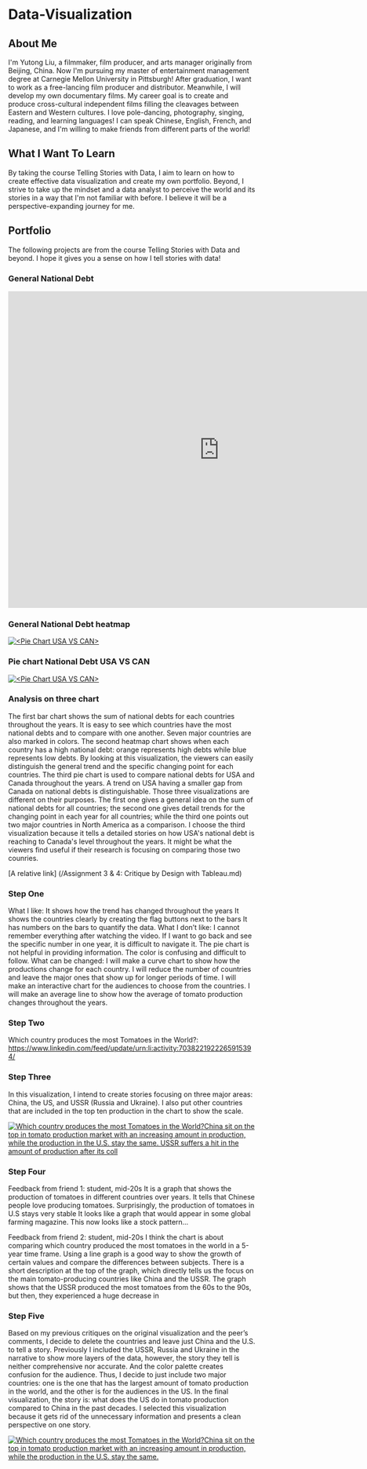# Data-Visualization

## About Me 

I'm Yutong Liu, a filmmaker, film producer, and arts manager originally from Beijing, China. Now I'm pursuing my master of entertainment management degree at Carnegie Mellon University in Pittsburgh! After graduation, I want to work as a free-lancing film producer and distributor. Meanwhile, I will develop my own documentary films. My career goal is to create and produce cross-cultural independent films filling the cleavages between Eastern and Western cultures. I love pole-dancing, photography, singing, reading, and learning languages! I can speak Chinese, English, French, and Japanese, and I'm willing to make friends from different parts of the world! 

## What I Want To Learn

By taking the course Telling Stories with Data, I aim to learn on how to create effective data visualization and create my own portfolio. Beyond, I strive to take up the mindset and a data analyst to perceive the world and its stories in a way that I'm not familiar with before. I believe it will be a perspective-expanding journey for me.

## Portfolio

The following projects are from the course Telling Stories with Data and beyond. I hope it gives you a sense on how I tell stories with data!

### General National Debt
<iframe src="https://data.oecd.org/chart/7fa3" width="860" height="645" style="border: 0" mozallowfullscreen="true" webkitallowfullscreen="true" allowfullscreen="true"><a href="https://data.oecd.org/chart/7fa3" target="_blank">OECD Chart: General government debt, Total, % of GDP, Annual, 2022</a></iframe>

### General National Debt heatmap
<div class='tableauPlaceholder' id='viz1699400327701' style='position: relative'><noscript><a href='#'><img alt='&lt;Pie Chart USA VS CAN&gt; ' src='https:&#47;&#47;public.tableau.com&#47;static&#47;images&#47;na&#47;nationaldebtheatmap&#47;1&#47;1_rss.png' style='border: none' /></a></noscript><object class='tableauViz'  style='display:none;'><param name='host_url' value='https%3A%2F%2Fpublic.tableau.com%2F' /> <param name='embed_code_version' value='3' /> <param name='site_root' value='' /><param name='name' value='nationaldebtheatmap&#47;1' /><param name='tabs' value='no' /><param name='toolbar' value='yes' /><param name='static_image' value='https:&#47;&#47;public.tableau.com&#47;static&#47;images&#47;na&#47;nationaldebtheatmap&#47;1&#47;1.png' /> <param name='animate_transition' value='yes' /><param name='display_static_image' value='yes' /><param name='display_spinner' value='yes' /><param name='display_overlay' value='yes' /><param name='display_count' value='yes' /><param name='language' value='zh-CN' /><param name='filter' value='publish=yes' /></object></div>        
<script type='text/javascript'>                 
  var divElement = document.getElementById('viz1699400327701');              
  var vizElement = divElement.getElementsByTagName('object')[0];         
  vizElement.style.width='100%';vizElement.style.height=(divElement.offsetWidth*0.75)+'px';      
  var scriptElement = document.createElement('script');               
  scriptElement.src = 'https://public.tableau.com/javascripts/api/viz_v1.js';    
  vizElement.parentNode.insertBefore(scriptElement, vizElement);           
</script>

### Pie chart National Debt USA VS CAN
<div class='tableauPlaceholder' id='viz1699400018957' style='position: relative'><noscript><a href='#'><img alt='&lt;Pie Chart USA VS CAN&gt; ' src='https:&#47;&#47;public.tableau.com&#47;static&#47;images&#47;1_&#47;1_16989581714110&#47;1&#47;1_rss.png' style='border: none' /></a></noscript><object class='tableauViz'  style='display:none;'><param name='host_url' value='https%3A%2F%2Fpublic.tableau.com%2F' /> <param name='embed_code_version' value='3' /> <param name='site_root' value='' /><param name='name' value='1_16989581714110&#47;1' /><param name='tabs' value='no' /><param name='toolbar' value='yes' /><param name='static_image' value='https:&#47;&#47;public.tableau.com&#47;static&#47;images&#47;1_&#47;1_16989581714110&#47;1&#47;1.png' /> <param name='animate_transition' value='yes' /><param name='display_static_image' value='yes' /><param name='display_spinner' value='yes' /><param name='display_overlay' value='yes' /><param name='display_count' value='yes' /><param name='language' value='zh-CN' /><param name='filter' value='publish=yes' /></object></div>            
<script type='text/javascript'>                
  var divElement = document.getElementById('viz1699400018957');          
  var vizElement = divElement.getElementsByTagName('object')[0];          
  vizElement.style.width='100%';vizElement.style.height=(divElement.offsetWidth*0.75)+'px';          
  var scriptElement = document.createElement('script');        
  scriptElement.src = 'https://public.tableau.com/javascripts/api/viz_v1.js';   
  vizElement.parentNode.insertBefore(scriptElement, vizElement);          
</script>

### Analysis on three chart
The first bar chart shows the sum of national debts for each countries throughout the years. It is easy to see which countries have the most national debts and to compare with one another. Seven major countries are also marked in colors. The second heatmap chart shows when each country has a high national debt: orange represents high debts while blue represents low debts. By looking at this visualization, the viewers can easily distinguish the general trend and the specific changing point for each countries. The third pie chart is used to compare national debts for USA and Canada throughout the years. A trend on USA having a smaller gap from Canada on national debts is distinguishable. 
Those three visualizations are different on their purposes. The first one gives a general idea on the sum of national debts for all countries; the second one gives detail trends for the changing point in each year for all countries; while the third one points out two major countries in North America as a comparison. I choose the third visualization because it tells a detailed stories on how USA's national debt is reaching to Canada's level throughout the years. It might be what the viewers find useful if their research is focusing on comparing those two counries.

[A relative link] (/Assignment 3 & 4: Critique by Design with Tableau.md)

### Step One
What I like:
It shows how the trend has changed throughout the years
It shows the countries clearly by creating the flag buttons next to the bars
It has numbers on the bars to quantify the data.
What I don’t like: 
I cannot remember everything after watching the video. If I want to go back and see the specific number in one year, it is difficult to navigate it. 
The pie chart is not helpful in providing information.
The color is confusing and difficult to follow.
What can be changed:
I will make a curve chart to show how the productions change for each country.
I will reduce the number of countries and leave the major ones that show up for longer periods of time.
I will make an interactive chart for the audiences to choose from the countries. 
I will make an average line to show how the average of tomato production changes throughout the years.

### Step Two
Which country produces the most Tomatoes in the World?: https://www.linkedin.com/feed/update/urn:li:activity:7038221922265915394/

### Step Three
In this visualization,  I intend to create stories focusing on three major areas: China, the US, and USSR (Russia and Ukraine). I also put other countries that are included in the top ten production in the chart to show the scale. 

<div class='tableauPlaceholder' id='viz1700099370852' style='position: relative'><noscript><a href='#'><img alt='Which country produces the most Tomatoes in the World?China sit on the top in tomato production market with an increasing amount in production, while the production in the  U.S. stay the same. USSR suffers a hit in the amount of production after its coll ' src='https:&#47;&#47;public.tableau.com&#47;static&#47;images&#47;to&#47;tomatoproduction&#47;1&#47;1_rss.png' style='border: none' /></a></noscript><object class='tableauViz'  style='display:none;'><param name='host_url' value='https%3A%2F%2Fpublic.tableau.com%2F' /> <param name='embed_code_version' value='3' /> <param name='site_root' value='' /><param name='name' value='tomatoproduction&#47;1' /><param name='tabs' value='no' /><param name='toolbar' value='yes' /><param name='static_image' value='https:&#47;&#47;public.tableau.com&#47;static&#47;images&#47;to&#47;tomatoproduction&#47;1&#47;1.png' /> <param name='animate_transition' value='yes' /><param name='display_static_image' value='yes' /><param name='display_spinner' value='yes' /><param name='display_overlay' value='yes' /><param name='display_count' value='yes' /><param name='language' value='zh-CN' /><param name='filter' value='publish=yes' /></object></div>       
<script type='text/javascript'>           
  var divElement = document.getElementById('viz1700099370852');       
  var vizElement = divElement.getElementsByTagName('object')[0];            
  vizElement.style.width='100%';vizElement.style.height=(divElement.offsetWidth*0.75)+'px';      
  var scriptElement = document.createElement('script');          
  scriptElement.src = 'https://public.tableau.com/javascripts/api/viz_v1.js';   
  vizElement.parentNode.insertBefore(scriptElement, vizElement);       
</script>

### Step Four
Feedback from friend 1: student, mid-20s
It is a graph that shows the production of tomatoes in different countries over years. It tells that Chinese people love producing tomatoes. Surprisingly, the production of tomatoes in U.S stays very stable
It looks like a graph that would appear in some global farming magazine.
This now looks like a stock pattern...

Feedback from friend 2: student, mid-20s
I think the chart is about comparing which country produced the most tomatoes in the world in a 5-year time frame. Using a line graph is a good way to show the growth of certain values and compare the differences between subjects.
There is a short description at the top of the graph, which directly tells us the focus on the main tomato-producing countries like China and the USSR. The graph shows that the USSR produced the most tomatoes from the 60s to the 90s, but then, they experienced a huge decrease in 

### Step Five
Based on my previous critiques on the original visualization and the peer’s comments, I decide to delete the countries and leave just China and the U.S. to tell a story. 
Previously I included the USSR, Russia and Ukraine in the narrative to show more layers of the data, however, the story they tell is neither comprehensive nor accurate. And the color palette creates confusion for the audience. Thus, I decide to just include two major countries: one is the one that has the largest amount of tomato production in the world, and the other is for the audiences in the US. 
In the final visualization, the story is: what does the US do in tomato production compared to China in the past decades. I selected this visualization because it gets rid of the unnecessary information and presents a clean perspective on one story. 

<div class='tableauPlaceholder' id='viz1700107786477' style='position: relative'><noscript><a href='#'><img alt='Which country produces the most Tomatoes in the World?China sit on the top in tomato production market with an increasing amount in production, while the production in the  U.S. stay the same.  ' src='https:&#47;&#47;public.tableau.com&#47;static&#47;images&#47;to&#47;tomatoproduction&#47;2&#47;1_rss.png' style='border: none' /></a></noscript><object class='tableauViz'  style='display:none;'><param name='host_url' value='https%3A%2F%2Fpublic.tableau.com%2F' /> <param name='embed_code_version' value='3' /> <param name='site_root' value='' /><param name='name' value='tomatoproduction&#47;2' /><param name='tabs' value='no' /><param name='toolbar' value='yes' /><param name='static_image' value='https:&#47;&#47;public.tableau.com&#47;static&#47;images&#47;to&#47;tomatoproduction&#47;2&#47;1.png' /> <param name='animate_transition' value='yes' /><param name='display_static_image' value='yes' /><param name='display_spinner' value='yes' /><param name='display_overlay' value='yes' /><param name='display_count' value='yes' /><param name='language' value='zh-CN' /><param name='filter' value='publish=yes' /></object></div>             
<script type='text/javascript'>         
  var divElement = document.getElementById('viz1700107786477');     
  var vizElement = divElement.getElementsByTagName('object')[0];          
  vizElement.style.width='100%';vizElement.style.height=(divElement.offsetWidth*0.75)+'px';    
  var scriptElement = document.createElement('script');        
  scriptElement.src = 'https://public.tableau.com/javascripts/api/viz_v1.js';        
  vizElement.parentNode.insertBefore(scriptElement, vizElement);         
</script>

